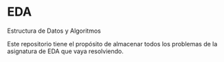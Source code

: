 # EDA
Estructura de Datos y Algoritmos

Este repositorio tiene el propósito de almacenar todos los problemas de la asignatura de EDA que vaya resolviendo.
